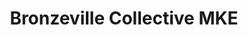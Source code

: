 ---
title: "Bronzeville Collective MKE"
url: /milwaukee/bronzeville-collective-mke/
shop: Allgemein
---